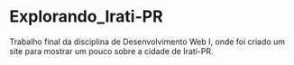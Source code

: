 # Explorando_Irati-PR
 Trabalho final da disciplina de Desenvolvimento Web I, onde foi criado um site para mostrar um pouco sobre a cidade de Irati-PR.
